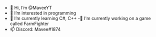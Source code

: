 - 👋 Hi, I’m @MaveeYT
- 👀 I’m interested in programming
- 🌱 I’m currently learning C#, C++
-🎂 I'm currently working on a game called FarmFighter
- 📫 Discord: Mavee#1874
